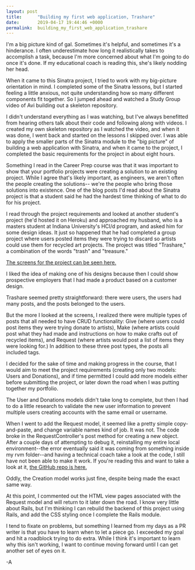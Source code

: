 ```yaml
---
layout: post
title:      "Building my first web application, Trashare"
date:       2019-04-17 19:44:46 +0000
permalink:  building_my_first_web_application_trashare
---
```



I'm a big picture kind of gal. Sometimes it's helpful, and sometimes it's a hinderance. I often underestimate how long it realistically takes to accomplish a task, because I'm more concerned about what I'm going to do once it's done. If my educational coach is reading this, she's likely nodding her head.

When it came to this Sinatra project, I tried to work with my big-picture orientation in mind. I completed some of the Sinatra lessons, but I started feeling a little anxious, not quite understanding how so many different components fit together. So I jumped ahead and watched a Study Group video of Avi building out a skeleton repository. 

I didn't understand everything as I was watching, but I've always benefitted from hearing others talk about their code and following along with videos. I created my own skeleton repository as I watched the video, and when it was done, I went back and started on the lessons I skipped over. I was able to apply the smaller parts of the Sinatra module to the "big picture" of building a web application with Sinatra, and when it came to the project, I completed the basic requirements for the project in about eight hours.

Something I read in the Career Prep course was that it was important to show that your portfolio projects were creating a solution to an existing project. While I agree that's likely important, as engineers, we aren't often the people creating the solutions-- we're the people who bring those solutions into existence. One of the blog posts I'd read about the Sinatra project is that a student said he had the hardest time thinking of what to do for his project.

I read through the project requirements and looked at another student's project (he'd hosted it on Heroku) and approached my husband, who is a masters student at Indiana University's HCI/d program, and asked him for some design ideas. It just so happened that he had completed a group project where users posted items they were trying to discard so artists could use them for recycled art projects. The project was titled "Trashare," a combination of the words "trash" and "treasure."

[The screens for the project can be seen here.](https://projects.invisionapp.com/share/M4QSTUXY2HC#/screens)


I liked the idea of making one of his designs because then I could show prospective employers that I had made a product based on a customer design.

Trashare seemed pretty straightforward: there were users, the users had many posts, and the posts belonged to the users.

But the more I looked at the screens, I realized there were multiple types of posts that all needed to have CRUD functionality: Give (where users could post items they were trying donate to artists), Make (where artists could post what they had made and instructions on how to make crafts out of recycled items), and Request (where artists would post a list of items they were looking for.) In addition to these three post types, the posts all included tags.

I decided for the sake of time and making progress in the course, that I would aim to meet the project requirements (creating only two models: Users and Donations), and if time permitted I could add more models either before submitting the project, or later down the road when I was putting together my portfolio.

The User and Donations models didn't take long to complete, but then I had to do a little research to validate the new user information to prevent multiple users creating accounts with the same email or username. 

When I went to add the Request model, it seemed like a pretty simple copy-and-paste, and change variable names kind of job. It was not. The code broke in the RequestController's post method for creating a new object. After a couple days of attempting to debug it, reinstalling my entire local environment--the error eventually said it was coming from something inside my rvm folder--and having a technical coach take a look at the code, I still have not been able to make it work. If you're reading this and want to take a look at it, [the GitHub repo is here.](https://github.com/helloamandamurphy/trashare) 

Oddly, the Creation model works just fine, despite being made the exact same way.

At this point, I commented out the HTML view pages associated with the Request model and will return to it later down the road. I know very little about Rails, but I'm thinking I can rebuild the backend of this project using Rails, and add the CSS styling once I complete the Rails module. 

I tend to fixate on problems, but something I learned from my days as a PR writer is that you have to learn when to let a piece go. I exceeded my goal and hit a  roadblock trying to do extra. While I think it's important to learn why this isn't working, I want to continue moving forward until I can get another set of eyes on it. 

-A
